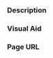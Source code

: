 ### Description
<!-- Brief 1 - 2 sentence description of the problem. -->

### Visual Aid
<!-- Screenshot clearly showing the relevant issue, or identifies the location where the issue can be found/reproduced. If necessary, include a video link. -->

### Page URL 
<!-- url where the issue was found. Do not display the entire Page URL (url is only for OPeNDAP team, and this repo is Public). Simply do: `HOMEPAGE/about/` instead of, for example, `https://www.opendap.org/about`. -->
